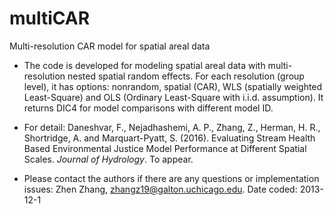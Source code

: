# multiCAR
Multi-resolution CAR model for spatial areal data  

* The code is developed for modeling spatial areal data with multi-resolution nested spatial random effects. For each resolution (group level), it has options: nonrandom, spatial (CAR), WLS (spatially weighted Least-Square) and OLS (Ordinary Least-Square with i.i.d. assumption). It returns DIC4 for model comparisons with different model ID. 

* For detail: Daneshvar, F., Nejadhashemi, A. P., Zhang, Z., Herman, H. R., Shortridge, A. and Marquart-Pyatt, S. (2016). Evaluating Stream Health Based Environmental Justice Model Performance at Different Spatial Scales. _Journal of Hydrology_. To appear. 

* Please contact the authors if there are any questions or implementation issues: Zhen Zhang, zhangz19@galton.uchicago.edu. Date coded: 2013-12-1
